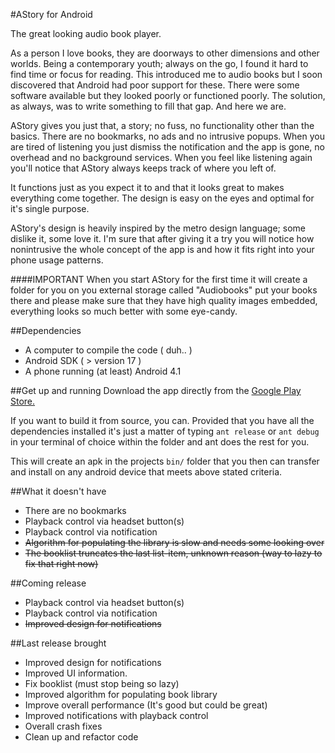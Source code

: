 #AStory for Android

The great looking audio book player.

As a person I love books, they are doorways to other dimensions and other worlds. Being a contemporary youth; always on the go, I found it hard to find time or focus for reading. This introduced me to audio books but I soon discovered that Android had poor support for these. There were some software available but they looked poorly or functioned poorly. The solution, as always, was to write something to fill that gap. And here we are.

AStory gives you just that, a story; no fuss, no functionality other than the basics. There are no bookmarks, no ads and no intrusive popups. When you are tired of listening you just dismiss the notification and the app is gone, no overhead and no background services. When you feel like listening again you'll notice that AStory always keeps track of where you left of. 

It functions just as you expect it to and that it looks great to makes everything come together. The design is easy on the eyes and optimal for it's single purpose. 

AStory's design is heavily inspired by the metro design language; some dislike it, some love it. I'm sure that after giving it a try you will notice how nonintrusive the whole concept of the app is and how it fits right into your phone usage patterns. 

####IMPORTANT
When you start AStory for the first time it will create a folder for you on you external storage called "Audiobooks" put your books there and please make sure that they have high quality images embedded, everything looks so much better with some eye-candy.


##Dependencies

* A computer to compile the code ( duh.. )
* Android SDK ( > version 17 )
* A phone running (at least) Android 4.1

##Get up and running
Download the app directly from the [Google Play Store.](https://play.google.com/store/apps/details?id=com.Litterfeldt.AStory)

If you want to build it from source, you can. Provided that you have all the dependencies installed it's just a matter of typing
`ant release` or `ant debug` in your terminal of choice within the folder and ant does the rest for you. 

This will create an apk in the projects `bin/` folder that you then can transfer and install on 
any android device that meets above stated criteria.


##What it doesn't have 
* There are no bookmarks
* Playback control via headset button(s)
* Playback control via notification
* ~~Algorithm for populating the library is slow and needs some looking over~~
* ~~The booklist truncates the last list-item, unknown reason (way to lazy to fix that right now)~~

##Coming release
* Playback control via headset button(s)
* Playback control via notification
* ~~Improved design for notifications~~

##Last release brought
* Improved design for notifications
* Improved UI information.
* Fix booklist (must stop being so lazy)
* Improved algorithm for populating book library
* Improve overall performance (It's good but could be great)
* Improved notifications with playback control
* Overall crash fixes
* Clean up and refactor code
